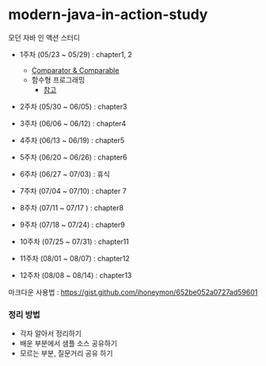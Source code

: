 # modern-java-in-action-study
모던 자바 인 액션 스터디

+ 1주차 (05/23 ~ 05/29) : chapter1, 2
  - [Comparator & Comparable](https://gist.github.com/HyangKeunChoi/ca1b5a1427a698044ba6dac3401a0464)
  - 함수형 프로그래밍
    - [참고](https://mangkyu.tistory.com/111)
  
+ 2주차 (05/30 ~ 06/05) : chapter3

+ 3주차 (06/06 ~ 06/12) : chapter4

+ 4주차 (06/13 ~ 06/19) : chapter5

+ 5주차 (06/20 ~ 06/26) : chapter6

+ 6주차 (06/27 ~ 07/03) : 휴식

+ 7주차 (07/04 ~ 07/10) : chapter 7

+ 8주차 (07/11 ~ 07/17 ) : chapter8 

+ 9주차 (07/18 ~ 07/24) : chapter9

+ 10주차 (07/25 ~ 07/31) : chapter11

+ 11주차 (08/01 ~ 08/07) : chapter12

+ 12주차 (08/08 ~ 08/14) : chapter13

마크다운 사용법 : https://gist.github.com/ihoneymon/652be052a0727ad59601

### 정리 방법

+ 각자 알아서 정리하기
+ 배운 부분에서 샘플 소스 공유하기
+ 모르는 부분, 질문거리 공유 하기
